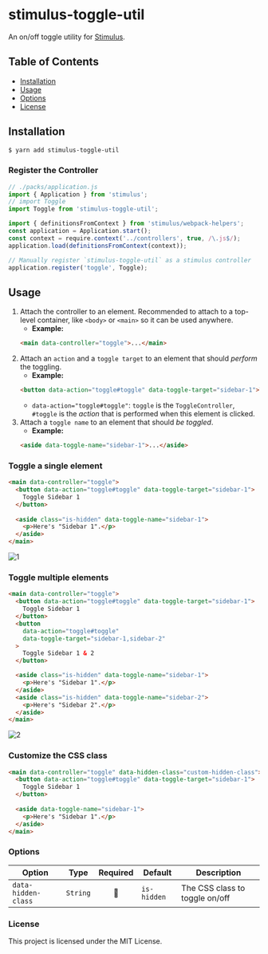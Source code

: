 # stimulus-toggle-util

An on/off toggle utility for [Stimulus](https://stimulusjs.org/).

## Table of Contents

- [Installation](#installation)
- [Usage](#usage)
- [Options](#options)
- [License](#license)

## Installation

```sh
$ yarn add stimulus-toggle-util
```

### Register the Controller

```js
// ./packs/application.js
import { Application } from 'stimulus';
// import Toggle
import Toggle from 'stimulus-toggle-util';

import { definitionsFromContext } from 'stimulus/webpack-helpers';
const application = Application.start();
const context = require.context('../controllers', true, /\.js$/);
application.load(definitionsFromContext(context));

// Manually register `stimulus-toggle-util` as a stimulus controller
application.register('toggle', Toggle);
```

## Usage

1. Attach the controller to an element. Recommended to attach to a top-level container, like `<body>` or `<main>` so it can be used anywhere.
    * **Example:**
    ```html
    <main data-controller="toggle">...</main>
    ```
2. Attach an `action` and a `toggle target` to an element that should _perform_ the toggling.
    * **Example:**
    ```html
    <button data-action="toggle#toggle" data-toggle-target="sidebar-1">Toggle</button>
    ```
    * `data-action="toggle#toggle"`: `toggle` is the `ToggleController`, `#toggle` is the _action_ that is performed when this element is clicked.
3. Attach a `toggle name` to an element that should _be toggled_.
    * **Example:**
    ```html
    <aside data-toggle-name="sidebar-1">...</aside>
    ```

### Toggle a single element

```html
<main data-controller="toggle">
  <button data-action="toggle#toggle" data-toggle-target="sidebar-1">
    Toggle Sidebar 1
  </button>
      
  <aside class="is-hidden" data-toggle-name="sidebar-1">
    <p>Here's "Sidebar 1".</p>
  </aside>
</main>
```

![1](https://user-images.githubusercontent.com/368723/79125630-145c0d00-7d64-11ea-892a-cfc543a394bd.gif)

### Toggle multiple elements

```html
<main data-controller="toggle">
  <button data-action="toggle#toggle" data-toggle-target="sidebar-1">
    Toggle Sidebar 1
  </button>
  <button
    data-action="toggle#toggle"
    data-toggle-target="sidebar-1,sidebar-2"
  >
    Toggle Sidebar 1 & 2
  </button>

  <aside class="is-hidden" data-toggle-name="sidebar-1">
    <p>Here's "Sidebar 1".</p>
  </aside>
  <aside class="is-hidden" data-toggle-name="sidebar-2">
    <p>Here's "Sidebar 2".</p>
  </aside>
</main>
```

![2](https://user-images.githubusercontent.com/368723/79125652-1b831b00-7d64-11ea-9915-7d13eb105fd7.gif)

### Customize the CSS class

```html
<main data-controller="toggle" data-hidden-class="custom-hidden-class">
  <button data-action="toggle#toggle" data-toggle-target="sidebar-1">
    Toggle Sidebar 1
  </button>
      
  <aside data-toggle-name="sidebar-1">
    <p>Here's "Sidebar 1".</p>
  </aside>
</main>
```

### Options

Option | Type | Required | Default | Description
--- | --- | :---: | --- | ---
`data-hidden-class` | `String` | 🚫 | `is-hidden` | The CSS class to toggle on/off

### License

This project is licensed under the MIT License.
